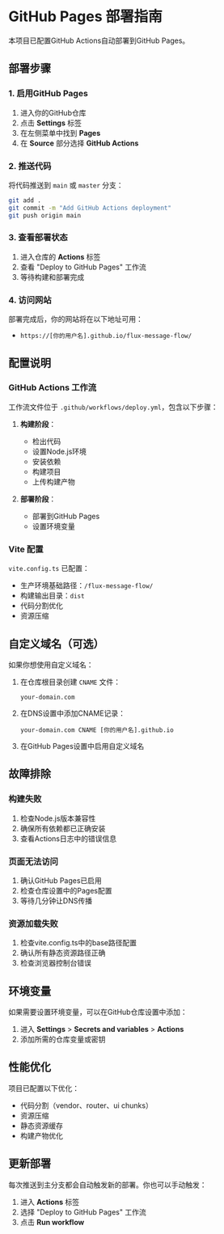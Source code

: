 # GitHub Pages 部署指南

本项目已配置GitHub Actions自动部署到GitHub Pages。

## 部署步骤

### 1. 启用GitHub Pages

1. 进入你的GitHub仓库
2. 点击 **Settings** 标签
3. 在左侧菜单中找到 **Pages**
4. 在 **Source** 部分选择 **GitHub Actions**


### 2. 推送代码

将代码推送到 `main` 或 `master` 分支：

```bash
git add .
git commit -m "Add GitHub Actions deployment"
git push origin main
```

### 3. 查看部署状态

1. 进入仓库的 **Actions** 标签
2. 查看 "Deploy to GitHub Pages" 工作流
3. 等待构建和部署完成

### 4. 访问网站

部署完成后，你的网站将在以下地址可用：
- `https://[你的用户名].github.io/flux-message-flow/`

## 配置说明

### GitHub Actions 工作流

工作流文件位于 `.github/workflows/deploy.yml`，包含以下步骤：

1. **构建阶段**：
   - 检出代码
   - 设置Node.js环境
   - 安装依赖
   - 构建项目
   - 上传构建产物

2. **部署阶段**：
   - 部署到GitHub Pages
   - 设置环境变量

### Vite 配置

`vite.config.ts` 已配置：
- 生产环境基础路径：`/flux-message-flow/`
- 构建输出目录：`dist`
- 代码分割优化
- 资源压缩

## 自定义域名（可选）

如果你想使用自定义域名：

1. 在仓库根目录创建 `CNAME` 文件：
   ```
   your-domain.com
   ```

2. 在DNS设置中添加CNAME记录：
   ```
   your-domain.com CNAME [你的用户名].github.io
   ```

3. 在GitHub Pages设置中启用自定义域名

## 故障排除

### 构建失败

1. 检查Node.js版本兼容性
2. 确保所有依赖都已正确安装
3. 查看Actions日志中的错误信息

### 页面无法访问

1. 确认GitHub Pages已启用
2. 检查仓库设置中的Pages配置
3. 等待几分钟让DNS传播

### 资源加载失败

1. 检查vite.config.ts中的base路径配置
2. 确认所有静态资源路径正确
3. 检查浏览器控制台错误

## 环境变量

如果需要设置环境变量，可以在GitHub仓库设置中添加：

1. 进入 **Settings** > **Secrets and variables** > **Actions**
2. 添加所需的仓库变量或密钥

## 性能优化

项目已配置以下优化：

- 代码分割（vendor、router、ui chunks）
- 资源压缩
- 静态资源缓存
- 构建产物优化

## 更新部署

每次推送到主分支都会自动触发新的部署。你也可以手动触发：

1. 进入 **Actions** 标签
2. 选择 "Deploy to GitHub Pages" 工作流
3. 点击 **Run workflow**
